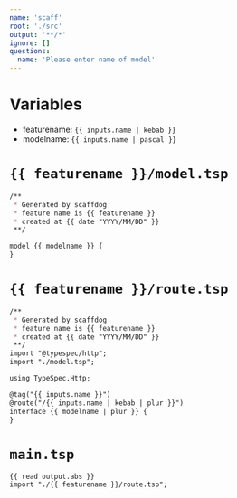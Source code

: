 ```yaml
---
name: 'scaff'
root: './src'
output: '**/*'
ignore: []
questions:
  name: 'Please enter name of model'
---
```


# Variables

- featurename: `{{ inputs.name | kebab }}`
- modelname: `{{ inputs.name | pascal }}`

# `{{ featurename }}/model.tsp`

```markdown
/**
 * Generated by scaffdog
 * feature name is {{ featurename }}
 * created at {{ date "YYYY/MM/DD" }}
 **/

model {{ modelname }} {
}
```

# `{{ featurename }}/route.tsp`

```markdown
/**
 * Generated by scaffdog
 * feature name is {{ featurename }}
 * created at {{ date "YYYY/MM/DD" }}
 **/
import "@typespec/http";
import "./model.tsp";

using TypeSpec.Http;

@tag("{{ inputs.name }}")
@route("/{{ inputs.name | kebab | plur }}")
interface {{ modelname | plur }} {
}
```

# `main.tsp`

```
{{ read output.abs }}
import "./{{ featurename }}/route.tsp";
```
